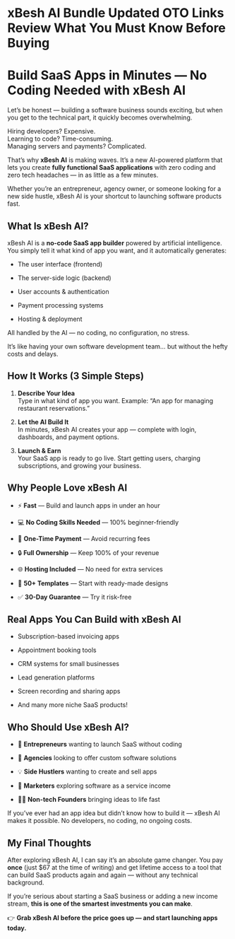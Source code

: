 # xBesh AI Bundle Updated OTO Links Review What You Must Know Before Buying
<h1 class="" data-start="107" data-end="168">Build SaaS Apps in Minutes — No Coding Needed with xBesh AI</h1>
<p class="" data-start="170" data-end="306">Let’s be honest — building a software business sounds exciting, but when you get to the technical part, it quickly becomes overwhelming.</p>
<p class="" data-start="308" data-end="419">Hiring developers? Expensive.<br data-start="337" data-end="340" />Learning to code? Time-consuming.<br data-start="373" data-end="376" />Managing servers and payments? Complicated.</p>
<p class="" data-start="421" data-end="626">That’s why <strong data-start="432" data-end="444">xBesh AI</strong> is making waves. It’s a new AI-powered platform that lets you create <strong data-start="514" data-end="552">fully functional SaaS applications</strong> with zero coding and zero tech headaches — in as little as a few minutes.</p>
<p class="" data-start="628" data-end="778">Whether you’re an entrepreneur, agency owner, or someone looking for a new side hustle, xBesh AI is your shortcut to launching software products fast.</p>

<h2 class="" data-start="780" data-end="800">What Is xBesh AI?</h2>
<p class="" data-start="802" data-end="958">xBesh AI is a <strong data-start="816" data-end="844">no-code SaaS app builder</strong> powered by artificial intelligence. You simply tell it what kind of app you want, and it automatically generates:</p>

<ul data-start="960" data-end="1120">
 	<li class="" data-start="960" data-end="993">
<p class="" data-start="962" data-end="993">The user interface (frontend)</p>
</li>
 	<li class="" data-start="994" data-end="1029">
<p class="" data-start="996" data-end="1029">The server-side logic (backend)</p>
</li>
 	<li class="" data-start="1030" data-end="1064">
<p class="" data-start="1032" data-end="1064">User accounts &amp; authentication</p>
</li>
 	<li class="" data-start="1065" data-end="1095">
<p class="" data-start="1067" data-end="1095">Payment processing systems</p>
</li>
 	<li class="" data-start="1096" data-end="1120">
<p class="" data-start="1098" data-end="1120">Hosting &amp; deployment</p>
</li>
</ul>
<p class="" data-start="1122" data-end="1185">All handled by the AI — no coding, no configuration, no stress.</p>
<p class="" data-start="1187" data-end="1279">It’s like having your own software development team… but without the hefty costs and delays.</p>

<h2 class="" data-start="1281" data-end="1313">How It Works (3 Simple Steps)</h2>
<ol data-start="1315" data-end="1688">
 	<li class="" data-start="1315" data-end="1433">
<p class="" data-start="1318" data-end="1433"><strong data-start="1318" data-end="1340">Describe Your Idea</strong><br data-start="1340" data-end="1343" />Type in what kind of app you want. Example: “An app for managing restaurant reservations.”</p>
</li>
 	<li class="" data-start="1435" data-end="1557">
<p class="" data-start="1438" data-end="1557"><strong data-start="1438" data-end="1461">Let the AI Build It</strong><br data-start="1461" data-end="1464" />In minutes, xBesh AI creates your app — complete with login, dashboards, and payment options.</p>
</li>
 	<li class="" data-start="1559" data-end="1688">
<p class="" data-start="1562" data-end="1688"><strong data-start="1562" data-end="1579">Launch &amp; Earn</strong><br data-start="1579" data-end="1582" />Your SaaS app is ready to go live. Start getting users, charging subscriptions, and growing your business.</p>
</li>
</ol>
<h2 class="" data-start="1690" data-end="1717">Why People Love xBesh AI</h2>
<ul data-start="1719" data-end="2099">
 	<li class="" data-start="1719" data-end="1774">
<p class="" data-start="1721" data-end="1774">⚡ <strong data-start="1723" data-end="1731">Fast</strong> — Build and launch apps in under an hour</p>
</li>
 	<li class="" data-start="1775" data-end="1834">
<p class="" data-start="1777" data-end="1834">💻 <strong data-start="1780" data-end="1807">No Coding Skills Needed</strong> — 100% beginner-friendly</p>
</li>
 	<li class="" data-start="1835" data-end="1885">
<p class="" data-start="1837" data-end="1885">💸 <strong data-start="1840" data-end="1860">One-Time Payment</strong> — Avoid recurring fees</p>
</li>
 	<li class="" data-start="1886" data-end="1939">
<p class="" data-start="1888" data-end="1939">🔒 <strong data-start="1891" data-end="1909">Full Ownership</strong> — Keep 100% of your revenue</p>
</li>
 	<li class="" data-start="1940" data-end="1996">
<p class="" data-start="1942" data-end="1996">🌐 <strong data-start="1945" data-end="1965">Hosting Included</strong> — No need for extra services</p>
</li>
 	<li class="" data-start="1997" data-end="2053">
<p class="" data-start="1999" data-end="2053">🎨 <strong data-start="2002" data-end="2019">50+ Templates</strong> — Start with ready-made designs</p>
</li>
 	<li class="" data-start="2054" data-end="2099">
<p class="" data-start="2056" data-end="2099">✅ <strong data-start="2058" data-end="2078">30-Day Guarantee</strong> — Try it risk-free</p>
</li>
</ul>
<h2 class="" data-start="2101" data-end="2141">Real Apps You Can Build with xBesh AI</h2>
<ul data-start="2143" data-end="2352">
 	<li class="" data-start="2143" data-end="2180">
<p class="" data-start="2145" data-end="2180">Subscription-based invoicing apps</p>
</li>
 	<li class="" data-start="2181" data-end="2210">
<p class="" data-start="2183" data-end="2210">Appointment booking tools</p>
</li>
 	<li class="" data-start="2211" data-end="2247">
<p class="" data-start="2213" data-end="2247">CRM systems for small businesses</p>
</li>
 	<li class="" data-start="2248" data-end="2277">
<p class="" data-start="2250" data-end="2277">Lead generation platforms</p>
</li>
 	<li class="" data-start="2278" data-end="2315">
<p class="" data-start="2280" data-end="2315">Screen recording and sharing apps</p>
</li>
 	<li class="" data-start="2316" data-end="2352">
<p class="" data-start="2318" data-end="2352">And many more niche SaaS products!</p>
</li>
</ul>
<h2 class="" data-start="2354" data-end="2381">Who Should Use xBesh AI?</h2>
<ul data-start="2383" data-end="2685">
 	<li class="" data-start="2383" data-end="2445">
<p class="" data-start="2385" data-end="2445">🚀 <strong data-start="2388" data-end="2405">Entrepreneurs</strong> wanting to launch SaaS without coding</p>
</li>
 	<li class="" data-start="2446" data-end="2508">
<p class="" data-start="2448" data-end="2508">🏢 <strong data-start="2451" data-end="2463">Agencies</strong> looking to offer custom software solutions</p>
</li>
 	<li class="" data-start="2509" data-end="2565">
<p class="" data-start="2511" data-end="2565">💡 <strong data-start="2514" data-end="2531">Side Hustlers</strong> wanting to create and sell apps</p>
</li>
 	<li class="" data-start="2566" data-end="2625">
<p class="" data-start="2568" data-end="2625">🎯 <strong data-start="2571" data-end="2584">Marketers</strong> exploring software as a service income</p>
</li>
 	<li class="" data-start="2626" data-end="2685">
<p class="" data-start="2628" data-end="2685">👩‍💻 <strong data-start="2634" data-end="2655">Non-tech Founders</strong> bringing ideas to life fast</p>
</li>
</ul>
<p class="" data-start="2687" data-end="2823">If you’ve ever had an app idea but didn’t know how to build it — xBesh AI makes it possible. No developers, no coding, no ongoing costs.</p>

<h2 class="" data-start="2825" data-end="2845">My Final Thoughts</h2>
<p class="" data-start="2847" data-end="3079">After exploring xBesh AI, I can say it’s an absolute game changer. You pay <strong data-start="2922" data-end="2930">once</strong> (just $67 at the time of writing) and get lifetime access to a tool that can build SaaS products again and again — without any technical background.</p>
<p class="" data-start="3081" data-end="3218">If you’re serious about starting a SaaS business or adding a new income stream, <strong data-start="3161" data-end="3217">this is one of the smartest investments you can make</strong>.</p>
<p class="" data-start="3220" data-end="3299">👉 <strong data-start="3223" data-end="3299">Grab xBesh AI before the price goes up — and start launching apps today.</strong></p>

